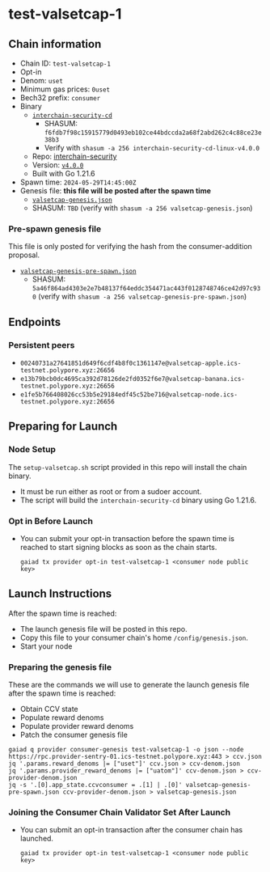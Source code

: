 # test-valsetcap-1

## Chain information

* Chain ID: `test-valsetcap-1`
* Opt-in
* Denom: `uset`
* Minimum gas prices: `0uset`
* Bech32 prefix: `consumer`
* Binary
  * [`interchain-security-cd`](/isle/binaries/interchain-security-cd-linux-v4.0.0)
    * SHASUM: `f6fdb7f98c15915779d0493eb102ce44bdccda2a68f2abd262c4c88ce23e38b3`
    * Verify with `shasum -a 256 interchain-security-cd-linux-v4.0.0`
  * Repo: [interchain-security](https://github.com/cosmos/interchain-security/)
  * Version: [`v4.0.0`](https://github.com/cosmos/interchain-security/releases/tag/v4.0.0)
  * Built with Go 1.21.6
* Spawn time: `2024-05-29T14:45:00Z`
* Genesis file: **this file will be posted after the spawn time**
  * [`valsetcap-genesis.json`](./valsetcap-genesis.json)
  * SHASUM: `TBD` (verify with `shasum -a 256 valsetcap-genesis.json`)

### Pre-spawn genesis file

This file is only posted for verifying the hash from the consumer-addition proposal.
* [`valsetcap-genesis-pre-spawn.json`](./valsetcap-genesis-pre-spawn.json)
  * SHASUM: `5a46f864ad4303e2e7b48137f64eddc354471ac443f0128748746ce42d97c930` (verify with `shasum -a 256 valsetcap-genesis-pre-spawn.json`)

## Endpoints

### Persistent peers

* `00240731a27641851d649f6cdf4b8f0c1361147e@valsetcap-apple.ics-testnet.polypore.xyz:26656`
* `e13b79bcb0dc4695ca392d78126de2fd0352f6e7@valsetcap-banana.ics-testnet.polypore.xyz:26656`
* `e1fe5b766408026cc53b5e29184edf45c52be716@valsetcap-node.ics-testnet.polypore.xyz:26656`

## Preparing for Launch

### Node Setup

The `setup-valsetcap.sh` script provided in this repo will install the chain binary.
* It must be run either as root or from a sudoer account.
* The script will build the `interchain-security-cd` binary using Go 1.21.6.

### Opt in Before Launch

* You can submit your opt-in transaction before the spawn time is reached to start signing blocks as soon as the chain starts.
  ```
  gaiad tx provider opt-in test-valsetcap-1 <consumer node public key>
  ```

## Launch Instructions

After the spawn time is reached:
  * The launch genesis file will be posted in this repo.
  * Copy this file to your consumer chain's home `/config/genesis.json`.
  * Start your node

### Preparing the genesis file

These are the commands we will use to generate the launch genesis file after the spawn time is reached:

* Obtain CCV state
* Populate reward denoms
* Populate provider reward denoms
* Patch the consumer genesis file
```
gaiad q provider consumer-genesis test-valsetcap-1 -o json --node https://rpc.provider-sentry-01.ics-testnet.polypore.xyz:443 > ccv.json
jq '.params.reward_denoms |= ["uset"]' ccv.json > ccv-denom.json
jq '.params.provider_reward_denoms |= ["uatom"]' ccv-denom.json > ccv-provider-denom.json
jq -s '.[0].app_state.ccvconsumer = .[1] | .[0]' valsetcap-genesis-pre-spawn.json ccv-provider-denom.json > valsetcap-genesis.json
```

### Joining the Consumer Chain Validator Set After Launch

* You can submit an opt-in transaction after the consumer chain has launched.
  ```
  gaiad tx provider opt-in test-valsetcap-1 <consumer node public key>
  ```
